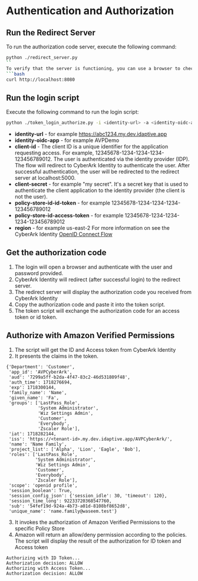 # Authentication and Authorization

## Run the Redirect Server
To run the authorization code server, execute the following command:

```bash
python ./redirect_server.py
``  
To verify that the server is functioning, you can use a browser to check availability or use the following command line:
```bash  
curl http://localhost:8080
```

## Run the login script 
Execute the following command to run the login script:

```bash
python ./token_login_authorize.py -i <identity-url> -a <identity-oidc-app> -c <client-id> -s <client-secret> -psi <policy-store-id-id-token> -psa <policy-store-id-access-token> -region <region>
```

* **identity-url** - for example https://abc1234.my.dev.idaptive.app
* **identity-oidc-app** - for example AVPDemo
* **client-id** -  The client ID is a unique identifier for the application requesting access. 
For example, 12345678-1234-1234-1234-123456789012. 
The user is authenticated via the identity provider (IDP). 
The flow will redirect to CyberArk Identity to authenticate the user. 
After successful authentication, the user will be redirected to the redirect server at localhost:5000.
* **client-secret** - for example "my secret". It's a secret key that is used to authenticate the client application 
 to the identity provider (the client is not the user). 
* **policy-store-id-id-token** - for example 12345678-1234-1234-1234-123456789012
* **policy-store-id-access-token** - for example 12345678-1234-1234-1234-123456789012
* **region** - for example us-east-2
For more information on see the CyberArk Identity [OpenID Connect Flow](https://docs.cyberark.com/identity/Latest/en/Content/Developer/oidc/about-openidconnect.htm?tocpath=Developer%20resources%7CUse%20OpenID%20Connect%7C_____0)

## Get the authorization code
1. The login will open a browser and authenticate with the user and password provided.
2. CyberArk Identity will redirect (after successful login) to the redirect server.
3. The redirect server will display the authorization code you received from CyberArk Identity
4. Copy the authorization code and paste it into the token script.
5. The token script will exchange the authorization code for an access token or id token.

## Authorize with Amazon Verified Permissions

1. The script will get the ID and Access token from CyberArk Identity
2. It presents the claims in the token.
```
{'Department': 'Customer',
 'app_id': 'AVPCyberArk',
 'aud': '7299a5ff-b2da-4f47-83c2-46d531809f48',
 'auth_time': 1718276694,
 'exp': 1718300144,
 'family_name': 'Name',
 'given_name': 'Fa',
 'groups': ['LastPass_Role',
            'System Administrator',
            'Wiz Settings Admin',
            'Customer',
            'Everybody',
            'Zscaler Role'],
 'iat': 1718282144,
 'iss': 'https://<tenant-id>.my.dev.idaptive.app/AVPCyberArk/',
 'name': 'Name Family',
 'project_list': ['Alpha', 'Lion', 'Eagle', 'Bob'],
 'roles': ['LastPass_Role',
           'System Administrator',
           'Wiz Settings Admin',
           'Customer',
           'Everybody',
           'Zscaler Role'],
 'scope': 'openid profile',
 'session_boolean': True,
 'session_config_json': {'session_idle': 30, 'timeout': 120},
 'session_time_long': 92233720368547760,
 'sub': '54fef19d-924a-4b73-a01d-8108bf8652d8',
 'unique_name': 'name.family@waseem.test'}
```
3. It invokes the authorization of Amazon Verified Permissions to the specific Policy Store
4. Amazon will return an allow/deny permission according to the policies. 
The script will display the result of the authorization for ID token and Access token
```commandline
Authorizing with ID Token...
Authorization decision: ALLOW
Authorizing with Access Token...
Authorization decision: ALLOW
```
